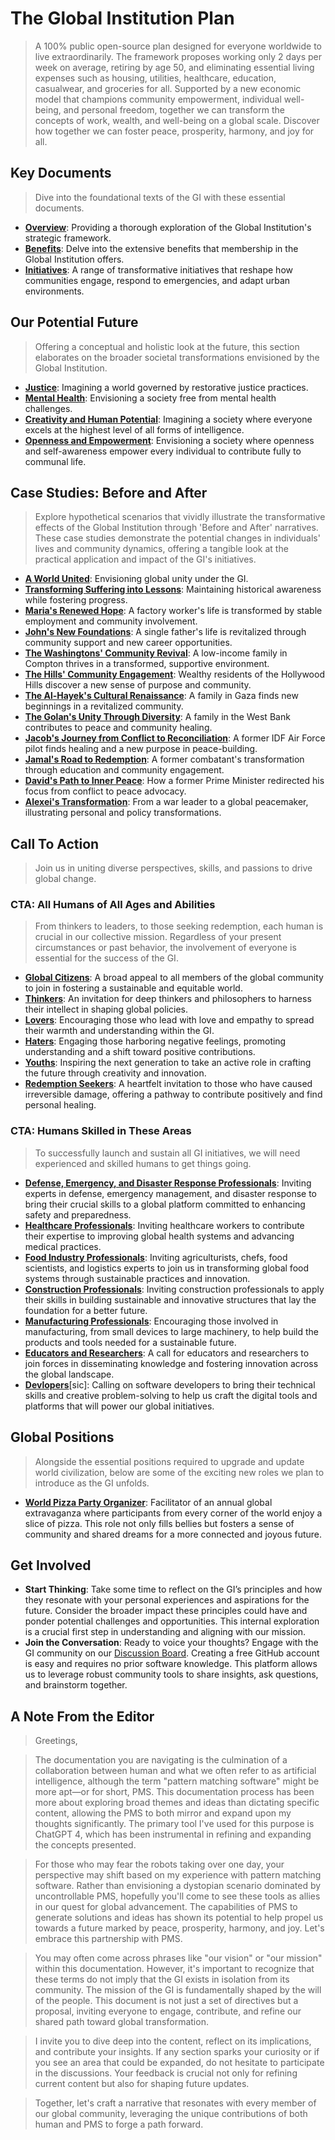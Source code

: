 # The Global Institution Plan
> A 100% public open-source plan designed for everyone worldwide to live extraordinarily. The framework proposes working only 2 days per week on average, retiring by age 50, and eliminating essential living expenses such as housing, utilities, healthcare, education, casualwear, and groceries for all. Supported by a new economic model that champions community empowerment, individual well-being, and personal freedom, together we can transform the concepts of work, wealth, and well-being on a global scale. Discover how together we can foster peace, prosperity, harmony, and joy for all. <!--Here, you will find detailed insights into our transformative agenda designed to reshape societies worldwide. Explore various sections to understand the depth and breadth of our initiatives, from economic restructuring to societal well-being. We encourage you to engage with us: share your thoughts, pose questions, offer comments, or contribute ideas using the Discussions section of this repository. Your input is invaluable as we work together to build the brightest, most equitable future for all.-->

## Key Documents
> Dive into the foundational texts of the GI with these essential documents. <!--Designed for comprehensive understanding and ease of access, these resources are tailored to provide a detailed view of our transformative initiatives and the core benefits that enrich the lives of all members.-->
- [**Overview**](docs/overview.md): Providing a thorough exploration of the Global Institution's strategic framework. <!-- , this document offers a detailed insight into our ambitious plans. It outlines the mechanisms and philosophies underpinning our efforts to reshape global society for a sustainable and prosperous future. -->
- [**Benefits**](docs/benefits-all.md): Delve into the extensive benefits that membership in the Global Institution offers. <!--This document details how our programs and policies tangibly improve personal well-being and foster community prosperity, covering critical areas such as housing, healthcare, education, and environmental sustainability.-->
- [**Initiatives**](docs/initiatives.md): A range of transformative initiatives that reshape how communities engage, respond to emergencies, and adapt urban environments. <!--It details strategies for transitioning traditional law enforcement to community-focused support, integrating global and local emergency management, and innovating in labor and community services. The initiatives also focus on reimagining urban spaces for sustainability and multifunctionality.-->

## Our Potential Future
> Offering a conceptual and holistic look at the future, this section elaborates on the broader societal transformations envisioned by the Global Institution. <!--It discusses the idealistic outcomes of these changes, such as the eradication of mental health challenges and the overhaul of the justice system into a restorative model. This vision paints a picture of a world where systemic changes lead to a healthier, more equitable, and interconnected global society.-->
- [**Justice**](docs/vision-justice.md): Imagining a world governed by restorative justice practices.
- [**Mental Health**](docs/vision-mental-health.md): Envisioning a society free from mental health challenges.
- [**Creativity and Human Potential**](docs/vision-human-potential.md): Imagining a society where everyone excels at the highest level of all forms of intelligence.
- [**Openness and Empowerment**](docs/vision-openness-empowerment.md): Envisioning a society where openness and self-awareness empower every individual to contribute fully to communal life.

## Case Studies: Before and After
> Explore hypothetical scenarios that vividly illustrate the transformative effects of the Global Institution through 'Before and After' narratives. These case studies demonstrate the potential changes in individuals' lives and community dynamics, offering a tangible look at the practical application and impact of the GI's initiatives.
- [**A World United**](docs/case-study-global.md): Envisioning global unity under the GI.
- [**Transforming Suffering into Lessons**](docs/case-study-suffering.md): Maintaining historical awareness while fostering progress.
- [**Maria's Renewed Hope**](docs/case-study-maria.md): A factory worker's life is transformed by stable employment and community involvement.
- [**John's New Foundations**](docs/case-study-john.md): A single father's life is revitalized through community support and new career opportunities.
- [**The Washingtons' Community Revival**](docs/case-study-the-washingtons.md): A low-income family in Compton thrives in a transformed, supportive environment.
- [**The Hills' Community Engagement**](docs/case-study-the-hills.md): Wealthy residents of the Hollywood Hills discover a new sense of purpose and community.
- [**The Al-Hayek's Cultural Renaissance**](docs/case-study-the-al-hayeks.md): A family in Gaza finds new beginnings in a revitalized community.
- [**The Golan's Unity Through Diversity**](docs/case-study-the-golans.md): A family in the West Bank contributes to peace and community healing.
- [**Jacob's Journey from Conflict to Reconciliation**](docs/case-study-jacob.md): A former IDF Air Force pilot finds healing and a new purpose in peace-building.
- [**Jamal's Road to Redemption**](docs/case-study-jamal.md): A former combatant's transformation through education and community engagement.
- [**David's Path to Inner Peace**](docs/case-study-david.md): How a former Prime Minister redirected his focus from conflict to peace advocacy.
- [**Alexei's Transformation**](docs/case-study-alexei.md): From a war leader to a global peacemaker, illustrating personal and policy transformations.

## Call To Action
> Join us in uniting diverse perspectives, skills, and passions to drive global change.

### CTA: All Humans of All Ages and Abilities
> From thinkers to leaders, to those seeking redemption, each human is crucial in our collective mission. Regardless of your present circumstances or past behavior, the involvement of everyone is essential for the success of the GI.
- [**Global Citizens**](docs/cta-global-citizens.md): A broad appeal to all members of the global community to join in fostering a sustainable and equitable world.
- [**Thinkers**](docs/cta-thinkers.md): An invitation for deep thinkers and philosophers to harness their intellect in shaping global policies.
- [**Lovers**](docs/cta-lovers.md): Encouraging those who lead with love and empathy to spread their warmth and understanding within the GI.
- [**Haters**](docs/cta-haters.md): Engaging those harboring negative feelings, promoting understanding and a shift toward positive contributions.
- [**Youths**](docs/cta-youths.md): Inspiring the next generation to take an active role in crafting the future through creativity and innovation.
- [**Redemption Seekers**](docs/cta-redemption.md): A heartfelt invitation to those who have caused irreversible damage, offering a pathway to contribute positively and find personal healing.  

### CTA: Humans Skilled in These Areas
> To successfully launch and sustain all GI initiatives, we will need experienced and skilled humans to get things going.
- [**Defense, Emergency, and Disaster Response Professionals**](docs/cta-defense-emergency.md): Inviting experts in defense, emergency management, and disaster response to bring their crucial skills to a global platform committed to enhancing safety and preparedness.
- [**Healthcare Professionals**](docs/cta-healthcare.md): Inviting healthcare workers to contribute their expertise to improving global health systems and advancing medical practices.
- [**Food Industry Professionals**](docs/cta-food-industry.md): Inviting agriculturists, chefs, food scientists, and logistics experts to join us in transforming global food systems through sustainable practices and innovation.
- [**Construction Professionals**](docs/cta-builders.md): Inviting construction professionals to apply their skills in building sustainable and innovative structures that lay the foundation for a better future.
- [**Manufacturing Professionals**](docs/cta-manufacturing.md): Encouraging those involved in manufacturing, from small devices to large machinery, to help build the products and tools needed for a sustainable future.
- [**Educators and Researchers**](docs/cta-educators.md): A call for educators and researchers to join forces in disseminating knowledge and fostering innovation across the global landscape.
- [**Devlopers**](docs/cta-devlopers.md)[sic]: Calling on software developers to bring their technical skills and creative problem-solving to help us craft the digital tools and platforms that will power our global initiatives.

<!--
### CTA: Human Specific
> Recognizing the unique contributions of each potential member, the GI is committed to ensuring that everyone has the opportunity to soar to new heights. These pages embody the truth that no matter one’s current standing or viewpoints, the future holds incredible potential for all. By embracing every potential member, we aim to foster the brightest, most inclusive future.
- [**Barack**](docs/cta-personal-barack.md): Harnessing his experience in leadership and diplomacy to champion global unity and social justice initiatives within the GI.
- [**Don**](docs/cta-personal-don.md): Harnessing entrepreneurial spirit and financial acuity to drive economic innovation and business development.
- [**Joe**](docs/cta-personal-joe.md): Leveraging his extensive governance experience and heartfelt commitment to public service, Joe would guide key global initiatives within the GI, enhancing health, prosperity, and sustainability worldwide.
- [**Bill**](docs/cta-personal-bill.md): Employing sharp wit and social commentary to challenge cultural norms and advocate for mental health awareness.
-->
<!-- 
- [**Ye**](docs/cta-personal-ye.md): Inspiring innovation in music and fashion, integrating artistic exploration with cultural sustainability.
- [**Jay**](docs/cta-personal-hov.md): Cultivating artistic entrepreneurship and cultural influence to enrich global arts and community engagement.
- [**Marshall**](docs/cta-personal-marshall.md): Encouraging personal growth and artistic expression, using music as a conduit for emotional resilience and social commentary.
- [**Jon**](docs/cta-personal-jon.md): Leveraging media influence and advocacy to champion veterans’ rights and drive transformative social initiatives.
- [**Oprah**](docs/cta-personal-oprah.md): Amplifying voices and empowering global communities through media, philanthropy, and advocacy for education and women's rights.
- [**Hillary**](docs/cta-personal-hillary.md): Steering global policy and diplomacy with a focus on women’s empowerment and international relations.
-->

## Global Positions
> Alongside the essential positions required to upgrade and update world civilization, below are some of the exciting new roles we plan to introduce as the GI unfolds.
- [**World Pizza Party Organizer**](docs/job-pizza-party-organizer.md): Facilitator of an annual global extravaganza where participants from every corner of the world enjoy a slice of pizza. This role not only fills bellies but fosters a sense of community and shared dreams for a more connected and joyous future.
<!--
- [**General Complainer Supreme**](docs/job-general-complainer-supreme.md): The leader of the Army of Complainers, responsible for steering the direction of complaint resolution initiatives globally. This role demands a visionary leader who can transform grievances into strategic actions, ensuring that every voice within the GI is heard and valued. The General Complainer Supreme sets the tone for a proactive, problem-solving culture, embodying the GI’s commitment to continuous improvement and inclusive leadership.
- [**Army of Complainers Member**](docs/job-army-of-complainers.md): As a mandatory role for all GI members, this position is at the heart of our mission to address and resolve every issue, no matter its size. Members are tasked with identifying, articulating, and solving complaints ranging from everyday inconveniences to systemic challenges. This role is about active participation in creating a better world, ensuring that every complaint, big or small, is an opportunity for improvement and innovation.
-->

## Get Involved
- **Start Thinking**: Take some time to reflect on the GI’s principles and how they resonate with your personal experiences and aspirations for the future. Consider the broader impact these principles could have and ponder potential challenges and opportunities. This internal exploration is a crucial first step in understanding and aligning with our mission.
- **Join the Conversation**: Ready to voice your thoughts? Engage with the GI community on our [Discussion Board](https://github.com/whomanatee/plan/discussions). Creating a free GitHub account is easy and requires no prior software knowledge. This platform allows us to leverage robust community tools to share insights, ask questions, and brainstorm together.

<!-- - **Spread the Word**: Help amplify the plan by discussing the GI with friends, family, and on your social media platforms. Every discussion you initiate helps us grow stronger and reach further.-->


## A Note From the Editor

> Greetings,

> The documentation you are navigating is the culmination of a collaboration between human and what we often refer to as artificial intelligence, although the term "pattern matching software" might be more apt—or for short, PMS. This documentation process has been more about exploring broad themes and ideas than dictating specific content, allowing the PMS to both mirror and expand upon my thoughts significantly. The primary tool I've used for this purpose is ChatGPT 4, which has been instrumental in refining and expanding the concepts presented.

<!--
> Interestingly, this editor's note itself—like the rest of the documentation—has been refined and expanded through my discussions with ChatGPT 4. This recursive use of PMS in creating a document that discusses its role illustrates the complex, intertwined relationship we have with this technology. It's a partnership where these tools augment our human capacities, pushing us toward new heights of innovation and understanding.
-->

> For those who may fear the robots taking over one day, your perspective may shift based on my experience with pattern matching software. Rather than envisioning a dystopian scenario dominated by uncontrollable PMS, hopefully you'll come to see these tools as allies in our quest for global advancement. The capabilities of PMS to generate solutions and ideas has shown its potential to help propel us towards a future marked by peace, prosperity, harmony, and joy. Let's embrace this partnership with PMS.

> You may often come across phrases like "our vision" or "our mission" within this documentation. However, it's important to recognize that these terms do not imply that the GI exists in isolation from its community. The mission of the GI is fundamentally shaped by the will of the people. This document is not just a set of directives but a proposal, inviting everyone to engage, contribute, and refine our shared path toward global transformation.

> I invite you to dive deep into the content, reflect on its implications, and contribute your insights. If any section sparks your curiosity or if you see an area that could be expanded, do not hesitate to participate in the discussions. Your feedback is crucial not only for refining current content but also for shaping future updates.

> Together, let's craft a narrative that resonates with every member of our global community, leveraging the unique contributions of both human and PMS to forge a path forward.

